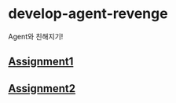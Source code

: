 # develop-agent-revenge
Agent와 친해지기!

## [Assignment1](./assignment1/REAME.md)
## [Assignment2](./assignment2/REAME.md)
